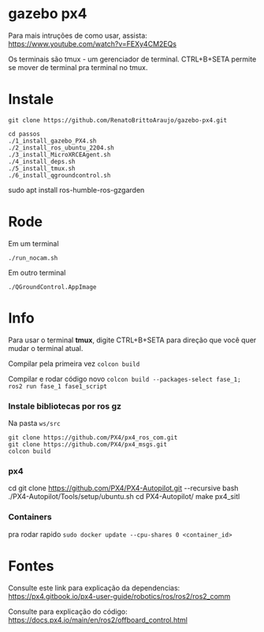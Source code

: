 # gazebo px4

Para mais intruções de como usar, assista: https://www.youtube.com/watch?v=FEXy4CM2EQs

Os terminais são tmux - um gerenciador de terminal. CTRL+B+SETA permite se mover de terminal pra terminal no tmux.

# Instale

```
git clone https://github.com/RenatoBrittoAraujo/gazebo-px4.git
```

```
cd passos
./1_install_gazebo_PX4.sh
./2_install_ros_ubuntu_2204.sh
./3_install_MicroXRCEAgent.sh
./4_install_deps.sh
./5_install_tmux.sh
./6_install_qgroundcontrol.sh
```

sudo apt install ros-humble-ros-gzgarden

# Rode

Em um terminal
```
./run_nocam.sh
```

Em outro terminal
```
./QGroundControl.AppImage
```

# Info

Para usar o terminal **tmux**, digite CTRL+B+SETA para direção que você quer mudar o terminal atual.

Compilar pela primeira vez
`colcon build`

Compilar e rodar código novo
`colcon build --packages-select fase_1; ros2 run fase_1 fase1_script`

### Instale bibliotecas por ros gz

Na pasta `ws/src`

```
git clone https://github.com/PX4/px4_ros_com.git
git clone https://github.com/PX4/px4_msgs.git
colcon build
```

### px4

cd
git clone https://github.com/PX4/PX4-Autopilot.git --recursive
bash ./PX4-Autopilot/Tools/setup/ubuntu.sh
cd PX4-Autopilot/
make px4_sitl

### Containers

pra rodar rapido
`sudo docker update --cpu-shares 0 <container_id>`

# Fontes

Consulte este link para explicação da dependencias: https://px4.gitbook.io/px4-user-guide/robotics/ros/ros2/ros2_comm

Consulte para explicação do código: https://docs.px4.io/main/en/ros2/offboard_control.html

